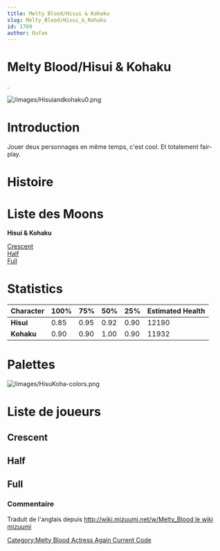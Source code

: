 ```yaml
---
title: Melty Blood/Hisui & Kohaku
slug: Melty_Blood/Hisui_&_Kohaku
id: 1769
author: Oufan
---
```


# Melty Blood/Hisui & Kohaku

.

![](/images/Hisuiandkohaku0.png "/images/Hisuiandkohaku0.png")

# Introduction

Jouer deux personnages en même temps, c'est cool. Et totalement
fair-play.

# Histoire

# Liste des Moons

**Hisui & Kohaku**

[Crescent](Melty_Blood/Hisui_&_Kohaku/Crescent_Moon "wikilink")  
[Half](Melty_Blood/Hisui_&_Kohaku/Half_Moon "wikilink")  
[Full](Melty_Blood/Hisui_&_Kohaku/Full_Moon "wikilink")  

# Statistics

| Character  | 100% | 75%  | 50%  | 25%  | Estimated Health |
|------------|------|------|------|------|------------------|
| **Hisui**  | 0.85 | 0.95 | 0.92 | 0.90 | 12190            |
| **Kohaku** | 0.90 | 0.90 | 1.00 | 0.90 | 11932            |

# Palettes

![](/images/HisuKoha-colors.png "/images/HisuKoha-colors.png")

# Liste de joueurs

## Crescent

## Half

## Full

### Commentaire

Traduit de l'anglais depuis [http://wiki.mizuumi.net/w/Melty_Blood le
wiki
mizuumi](http://wiki.mizuumi.net/w/Melty_Blood_le_wiki_mizuumi "wikilink")

[Category:Melty Blood Actress Again Current
Code](Category:Melty_Blood_Actress_Again_Current_Code "wikilink")
